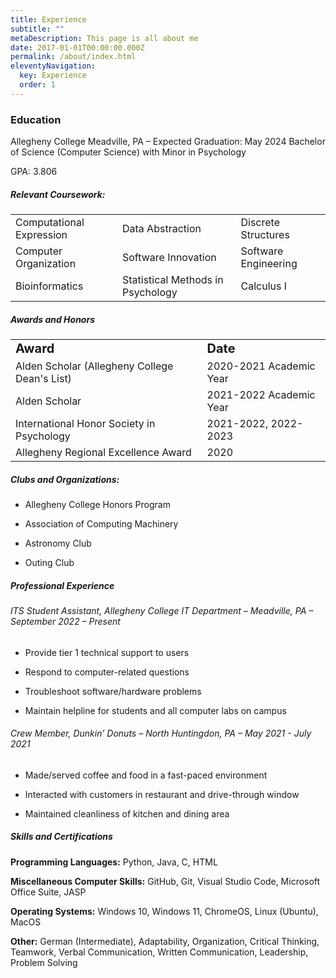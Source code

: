 ```yaml
---
title: Experience
subtitle: ""
metaDescription: This page is all about me
date: 2017-01-01T00:00:00.000Z
permalink: /about/index.html
eleventyNavigation:
  key: Experience
  order: 1
---
```

### Education

Allegheny College Meadville, PA – Expected Graduation: May 2024
Bachelor of Science (Computer Science) with Minor in Psychology

GPA:  3.806


##### Relevant Coursework:

<table border="0">
 <tr>
    <td>Computational Expression</td>
    <td>Data Abstraction</td>
    <td>Discrete Structures</td>
 </tr>
 <tr>
    <td>Computer Organization</td>
    <td>Software Innovation</td>
    <td>Software Engineering</td>
 <tr>
    <td>Bioinformatics</td>
    <td>Statistical Methods in Psychology</td>
    <td>Calculus I</td>
 </tr>
</table>


##### Awards and Honors
<table border ="0">
 <tr>
    <td><b style="font-size:20px">Award</b></td>
    <td><b style="font-size:20px">Date</b></td>
 </tr>
 <tr>
    <td>Alden Scholar (Allegheny College Dean's List)</td>
    <td>2020-2021 Academic Year</td>
 </tr>
 <tr>
    <td>Alden Scholar</td>
    <td>2021-2022 Academic Year</td>
 </tr>
 <tr>
    <td>International Honor Society in Psychology</td>
    <td>2021-2022, 2022-2023</td>
 </tr>
 <tr>
    <td>Allegheny Regional Excellence Award</td>
    <td>2020</td>
 </tr>
 </table>


##### Clubs and Organizations: 
* Allegheny College Honors Program

* Association of Computing Machinery

* Astronomy Club

* Outing Club


##### Professional Experience
###### ITS Student Assistant, Allegheny College IT Department – Meadville, PA – September 2022 – Present
* Provide tier 1 technical support to users

* Respond to computer-related questions

* Troubleshoot software/hardware problems

* Maintain helpline for students and all computer labs on campus

###### Crew Member, Dunkin’ Donuts – North Huntingdon, PA – May 2021 - July 2021
* Made/served coffee and food in a fast-paced environment

* Interacted with customers in restaurant and drive-through window

* Maintained cleanliness of kitchen and dining area


##### Skills and Certifications
**Programming Languages:** Python, Java, C, HTML

**Miscellaneous Computer Skills:** GitHub, Git, Visual Studio Code, Microsoft Office Suite, JASP

**Operating Systems:** Windows 10, Windows 11, ChromeOS, Linux (Ubuntu), MacOS

**Other:** German (Intermediate), Adaptability, Organization, Critical Thinking, Teamwork, Verbal Communication, 
Written Communication, Leadership, Problem Solving
